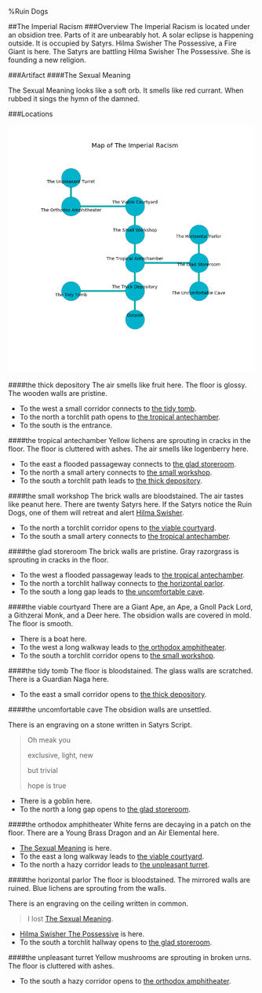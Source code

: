 %Ruin Dogs

##The Imperial Racism
###Overview
The Imperial Racism is located under an obsidion tree. Parts of it are unbearably hot. A solar eclipse is happening outside. It is occupied by Satyrs. <a name="Hilma-Swisher-The-Possessive"></a>Hilma Swisher The Possessive, a Fire Giant is here. The Satyrs are battling Hilma Swisher The Possessive. She  is founding a new religion. 



###Artifact
####<a name="The-Sexual-Meaning"></a>The Sexual Meaning


The Sexual Meaning looks like a soft orb. It smells like red currant. When rubbed it sings the hymn of the damned. 





###Locations


![](../v2/images/The-Imperial-Racism.png)

####<a name="the-thick-depository"></a>the thick depository
The air smells like fruit here. The floor is glossy. The wooden walls are pristine. 



* To the west a small corridor connects to [the tidy tomb](#the-tidy-tomb).
* To the north a torchlit path opens to [the tropical antechamber](#the-tropical-antechamber).
* To the south is the entrance.


####<a name="the-tropical-antechamber"></a>the tropical antechamber
Yellow lichens are sprouting in cracks in the floor. The floor is cluttered with ashes. The air smells like logenberry here. 



* To the east a flooded passageway connects to [the glad storeroom](#the-glad-storeroom).
* To the north a small artery connects to [the small workshop](#the-small-workshop).
* To the south a torchlit path leads to [the thick depository](#the-thick-depository).


####<a name="the-small-workshop"></a>the small workshop
The brick walls are bloodstained. The air tastes like peanut here. There are twenty Satyrs here. If the Satyrs notice the Ruin Dogs, one of them will retreat and alert [Hilma Swisher](#Hilma-Swisher). 



* To the north a torchlit corridor opens to [the viable courtyard](#the-viable-courtyard).
* To the south a small artery connects to [the tropical antechamber](#the-tropical-antechamber).


####<a name="the-glad-storeroom"></a>the glad storeroom
The brick walls are pristine. Gray razorgrass is sprouting in cracks in the floor. 



* To the west a flooded passageway leads to [the tropical antechamber](#the-tropical-antechamber).
* To the north a torchlit hallway connects to [the horizontal parlor](#the-horizontal-parlor).
* To the south a long gap leads to [the uncomfortable cave](#the-uncomfortable-cave).


####<a name="the-viable-courtyard"></a>the viable courtyard
There are a Giant Ape, an Ape, a Gnoll Pack Lord, a Githzerai Monk, and a Deer here. The obsidion walls are covered in mold. The floor is smooth. 



* There is a boat here.
* To the west a long walkway leads to [the orthodox amphitheater](#the-orthodox-amphitheater).
* To the south a torchlit corridor opens to [the small workshop](#the-small-workshop).


####<a name="the-tidy-tomb"></a>the tidy tomb
The floor is bloodstained. The glass walls are scratched. There is a Guardian Naga here. 



* To the east a small corridor opens to [the thick depository](#the-thick-depository).


####<a name="the-uncomfortable-cave"></a>the uncomfortable cave
The obsidion walls are unsettled. 

There is an engraving on a stone written in Satyrs Script. 

> Oh meak you
>
> exclusive, light, new
>
> but trivial
>
> hope is true
>


* There is a goblin here.
* To the north a long gap opens to [the glad storeroom](#the-glad-storeroom).


####<a name="the-orthodox-amphitheater"></a>the orthodox amphitheater
White ferns are decaying in a patch on the floor. There are a Young Brass Dragon and an Air Elemental here. 



* [The Sexual Meaning](#The-Sexual-Meaning) is here.
* To the east a long walkway leads to [the viable courtyard](#the-viable-courtyard).
* To the north a hazy corridor leads to [the unpleasant turret](#the-unpleasant-turret).


####<a name="the-horizontal-parlor"></a>the horizontal parlor
The floor is bloodstained. The mirrored walls are ruined. Blue lichens are sprouting from the walls. 

There is an engraving on the ceiling written in common. 

> I lost [The Sexual Meaning](#The-Sexual-Meaning).
>


* [Hilma Swisher The Possessive](#Hilma-Swisher-The-Possessive) is here.
* To the south a torchlit hallway opens to [the glad storeroom](#the-glad-storeroom).


####<a name="the-unpleasant-turret"></a>the unpleasant turret
Yellow mushrooms are sprouting in broken urns. The floor is cluttered with ashes. 



* To the south a hazy corridor opens to [the orthodox amphitheater](#the-orthodox-amphitheater).


